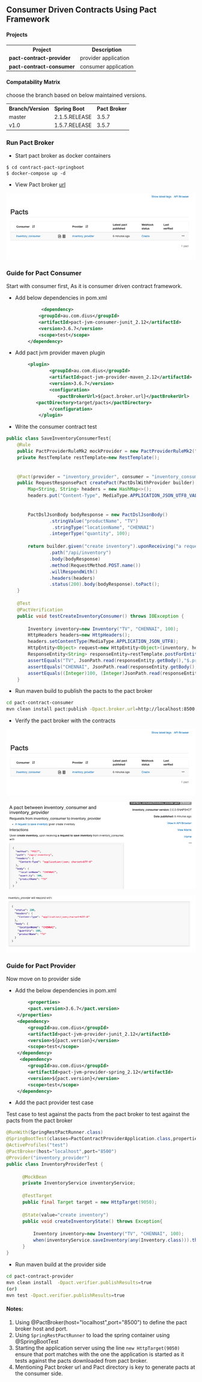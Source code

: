 ## Consumer Driven Contracts Using Pact Framework

#### Projects

<table>
 <tr>
 <th>Project</th><th> Description</th>
</tr>
<tr>
<td><b>pact-contract-provider</b></td>
<td>provider application</td>
</tr>
<tr>
<td><b>pact-contract-consumer</b></td>
<td>consumer application</td>
</tr>
	
</table>

#### Compatability Matrix

choose the branch based on below maintained versions.

<table>
 <tr>
    <th style="text-align:left">Branch/Version</th>
    <th style="text-align:left">Spring Boot</th>
    <th style="text-align:left">Pact Broker</th>
  </tr>
  <tr>
    <td>master</td>
    <td>2.1.5.RELEASE</td>
    <td>3.5.7</td>
  </tr>
  <tr>
    <td>v1.0</td>
    <td>1.5.7.RELEASE</td>
    <td>3.5.7</td>
  </tr>  
</table>

### Run Pact Broker 

- Start pact broker as docker containers

```
$ cd contract-pact-springboot
$ docker-compose up -d
```

- View Pact broker [url](http://localhost:8500)

![pack broker view](images/pact_broker_view.png)


### Guide for Pact Consumer

Start with consumer first, As it is consumer driven contract framework. 

- Add below dependencies in pom.xml

```xml
        	 <dependency>
		    <groupId>au.com.dius</groupId>
		    <artifactId>pact-jvm-consumer-junit_2.12</artifactId>
		    <version>3.6.7</version>
		    <scope>test</scope>
		</dependency>
```
- Add pact jvm provider maven plugin

```xml
	    <plugin>
                <groupId>au.com.dius</groupId>
                <artifactId>pact-jvm-provider-maven_2.12</artifactId>
                <version>3.6.7</version>
                <configuration>
                   <pactBrokerUrl>${pact.broker.url}</pactBrokerUrl>
		   <pactDirectory>target/pacts</pactDirectory>               
                </configuration>
            </plugin>

```

- Write the consumer contract test 

```java
public class SaveInventoryConsumerTest{
    @Rule
    public PactProviderRuleMk2 mockProvider = new PactProviderRuleMk2("inventory_provider",PactSpecVersion.V3, this);
    private RestTemplate restTemplate=new RestTemplate();


    @Pact(provider = "inventory_provider", consumer = "inventory_consumer")
    public RequestResponsePact createPact(PactDslWithProvider builder) {
        Map<String, String> headers = new HashMap<>();
        headers.put("Content-Type", MediaType.APPLICATION_JSON_UTF8_VALUE);


        PactDslJsonBody bodyResponse = new PactDslJsonBody()
                .stringValue("productName", "TV")
                 .stringType("locationName", "CHENNAI")               
                .integerType("quantity", 100);

        return builder.given("create inventory").uponReceiving("a request to save inventory")
                .path("/api/inventory")
                .body(bodyResponse)
                .method(RequestMethod.POST.name())
                .willRespondWith()
                .headers(headers)
                .status(200).body(bodyResponse).toPact();
    }

	@Test
	@PactVerification
	public void testCreateInventoryConsumer() throws IOException {
		
		Inventory inventory=new Inventory("TV", "CHENNAI", 100);
    	HttpHeaders headers=new HttpHeaders();
    	headers.setContentType(MediaType.APPLICATION_JSON_UTF8);
    	HttpEntity<Object> request=new HttpEntity<Object>(inventory, headers);
    	ResponseEntity<String> responseEntity=restTemplate.postForEntity(mockProvider.getUrl()+"/api/inventory", request, String.class);
    	assertEquals("TV", JsonPath.read(responseEntity.getBody(),"$.productName"));
    	assertEquals("CHENNAI", JsonPath.read(responseEntity.getBody(),"$.locationName"));
    	assertEquals((Integer)100, (Integer)JsonPath.read(responseEntity.getBody(),"$.quantity"));
	}
```

- Run maven build to publish the pacts to the pact broker

```sh
cd pact-contract-consumer
mvn clean install pact:publish -Dpact.broker.url=http://localhost:8500
```

- Verify the pact broker with the contracts

![pack broker view 1](images/pact_broker_view.png)

![pack broker view 2](images/contract_inventory_request.png)

![pack broker view 3](images/contract_inventory_response.png)

### Guide for Pact Provider 

Now move on to provider side

-  Add the below dependencies in pom.xml

```xml
     	<properties>		
		<pact.version>3.6.7</pact.version>
	</properties>
	<dependency>
	    <groupId>au.com.dius</groupId>
	    <artifactId>pact-jvm-provider-junit_2.12</artifactId>
	    <version>${pact.version}</version>
	    <scope>test</scope>
	</dependency>
	 <dependency>
	    <groupId>au.com.dius</groupId>
	    <artifactId>pact-jvm-provider-spring_2.12</artifactId>
	    <version>${pact.version}</version>
	    <scope>test</scope>
	</dependency>
```

- Add the pact provider test case

Test case to test against the pacts from the pact broker  to test against the pacts from the pact broker 

```java
@RunWith(SpringRestPactRunner.class)
@SpringBootTest(classes=PactContractProviderApplication.class,properties={"spring.profiles.active=test","spring.cloud.config.enabled=false"},webEnvironment = SpringBootTest.WebEnvironment.DEFINED_PORT)
@ActiveProfiles("test")
@PactBroker(host="localhost",port="8500")
@Provider("inventory_provider")
public class InventoryProviderTest {
	
	  @MockBean
	  private InventoryService inventoryService;

	  @TestTarget
	  public final Target target = new HttpTarget(9050);
  
	  @State(value="create inventory")
	  public void createInventoryState() throws Exception{

	      Inventory inventory=new Inventory("TV", "CHENNAI", 100);
	      when(inventoryService.saveInventory(any(Inventory.class))).thenReturn(inventory) ;
	  }
} 
```

- Run maven build at the provider side

```sh
cd pact-contract-provider
mvn clean install  -Dpact.verifier.publishResults=true
(or)
mvn test -Dpact.verifier.publishResults=true
```



#### Notes: 

1. Using @PactBroker(host="localhost",port="8500") to define the pact broker host and port.
2. Using ```SpringRestPactRunner``` to load the spring container using @SpringBootTest
3. Starting the application server using the line ```new HttpTarget(9050)``` ensure that port matches with the one the application is started as it tests against the pacts downloaded from pact broker.
4. Mentioning Pact broker url and Pact directory is key to generate pacts at the consumer side.



